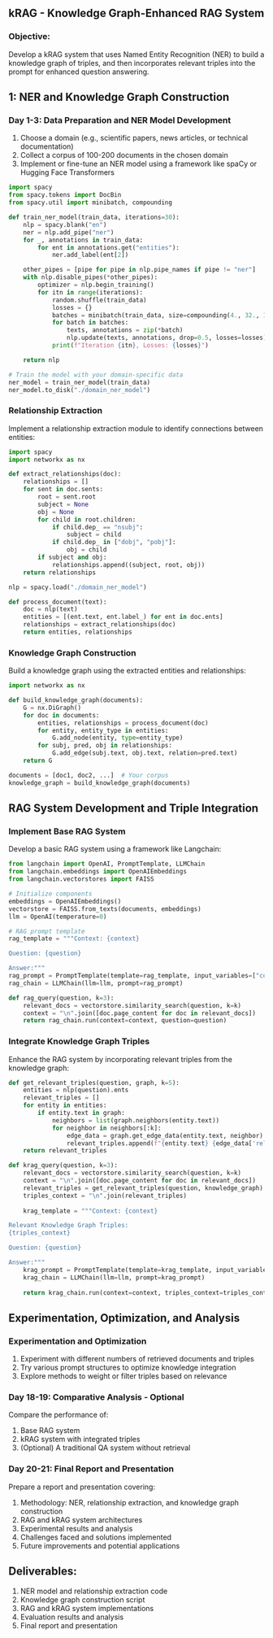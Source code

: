 

##  kRAG - Knowledge Graph-Enhanced RAG System

### Objective:
Develop a kRAG system that uses Named Entity Recognition (NER) to build a knowledge graph of triples, and then incorporates relevant triples into the prompt for enhanced question answering.

##  1: NER and Knowledge Graph Construction

### Day 1-3: Data Preparation and NER Model Development

1. Choose a domain (e.g., scientific papers, news articles, or technical documentation)
2. Collect a corpus of 100-200 documents in the chosen domain
3. Implement or fine-tune an NER model using a framework like spaCy or Hugging Face Transformers

```python
import spacy
from spacy.tokens import DocBin
from spacy.util import minibatch, compounding

def train_ner_model(train_data, iterations=30):
    nlp = spacy.blank("en")
    ner = nlp.add_pipe("ner")
    for _, annotations in train_data:
        for ent in annotations.get("entities"):
            ner.add_label(ent[2])

    other_pipes = [pipe for pipe in nlp.pipe_names if pipe != "ner"]
    with nlp.disable_pipes(*other_pipes):
        optimizer = nlp.begin_training()
        for itn in range(iterations):
            random.shuffle(train_data)
            losses = {}
            batches = minibatch(train_data, size=compounding(4., 32., 1.001))
            for batch in batches:
                texts, annotations = zip(*batch)
                nlp.update(texts, annotations, drop=0.5, losses=losses)
            print(f"Iteration {itn}, Losses: {losses}")

    return nlp

# Train the model with your domain-specific data
ner_model = train_ner_model(train_data)
ner_model.to_disk("./domain_ner_model")
```

###  Relationship Extraction

Implement a relationship extraction module to identify connections between entities:

```python
import spacy
import networkx as nx

def extract_relationships(doc):
    relationships = []
    for sent in doc.sents:
        root = sent.root
        subject = None
        obj = None
        for child in root.children:
            if child.dep_ == "nsubj":
                subject = child
            if child.dep_ in ["dobj", "pobj"]:
                obj = child
        if subject and obj:
            relationships.append((subject, root, obj))
    return relationships

nlp = spacy.load("./domain_ner_model")

def process_document(text):
    doc = nlp(text)
    entities = [(ent.text, ent.label_) for ent in doc.ents]
    relationships = extract_relationships(doc)
    return entities, relationships
```

###  Knowledge Graph Construction

Build a knowledge graph using the extracted entities and relationships:

```python
import networkx as nx

def build_knowledge_graph(documents):
    G = nx.DiGraph()
    for doc in documents:
        entities, relationships = process_document(doc)
        for entity, entity_type in entities:
            G.add_node(entity, type=entity_type)
        for subj, pred, obj in relationships:
            G.add_edge(subj.text, obj.text, relation=pred.text)
    return G

documents = [doc1, doc2, ...]  # Your corpus
knowledge_graph = build_knowledge_graph(documents)
```

##  RAG System Development and Triple Integration

###  Implement Base RAG System

Develop a basic RAG system using a framework like Langchain:

```python
from langchain import OpenAI, PromptTemplate, LLMChain
from langchain.embeddings import OpenAIEmbeddings
from langchain.vectorstores import FAISS

# Initialize components
embeddings = OpenAIEmbeddings()
vectorstore = FAISS.from_texts(documents, embeddings)
llm = OpenAI(temperature=0)

# RAG prompt template
rag_template = """Context: {context}

Question: {question}

Answer:"""
rag_prompt = PromptTemplate(template=rag_template, input_variables=["context", "question"])
rag_chain = LLMChain(llm=llm, prompt=rag_prompt)

def rag_query(question, k=3):
    relevant_docs = vectorstore.similarity_search(question, k=k)
    context = "\n".join([doc.page_content for doc in relevant_docs])
    return rag_chain.run(context=context, question=question)
```

###  Integrate Knowledge Graph Triples

Enhance the RAG system by incorporating relevant triples from the knowledge graph:

```python
def get_relevant_triples(question, graph, k=5):
    entities = nlp(question).ents
    relevant_triples = []
    for entity in entities:
        if entity.text in graph:
            neighbors = list(graph.neighbors(entity.text))
            for neighbor in neighbors[:k]:
                edge_data = graph.get_edge_data(entity.text, neighbor)
                relevant_triples.append(f"{entity.text} {edge_data['relation']} {neighbor}")
    return relevant_triples

def krag_query(question, k=3):
    relevant_docs = vectorstore.similarity_search(question, k=k)
    context = "\n".join([doc.page_content for doc in relevant_docs])
    relevant_triples = get_relevant_triples(question, knowledge_graph)
    triples_context = "\n".join(relevant_triples)
    
    krag_template = """Context: {context}

Relevant Knowledge Graph Triples:
{triples_context}

Question: {question}

Answer:"""
    krag_prompt = PromptTemplate(template=krag_template, input_variables=["context", "triples_context", "question"])
    krag_chain = LLMChain(llm=llm, prompt=krag_prompt)
    
    return krag_chain.run(context=context, triples_context=triples_context, question=question)
```


##  Experimentation, Optimization, and Analysis

###  Experimentation and Optimization

1. Experiment with different numbers of retrieved documents and triples
2. Try various prompt structures to optimize knowledge integration
3. Explore methods to weight or filter triples based on relevance

### Day 18-19: Comparative Analysis  - Optional

Compare the performance of:
1. Base RAG system
2. kRAG system with integrated triples
3. (Optional) A traditional QA system without retrieval

### Day 20-21: Final Report and Presentation

Prepare a  report and presentation covering:
1. Methodology: NER, relationship extraction, and knowledge graph construction
2. RAG and kRAG system architectures
3. Experimental results and analysis
4. Challenges faced and solutions implemented
5. Future improvements and potential applications

## Deliverables:
1. NER model and relationship extraction code
2. Knowledge graph construction script
3. RAG and kRAG system implementations
4. Evaluation results and analysis
5. Final report and presentation




